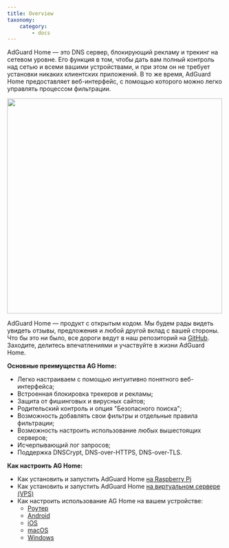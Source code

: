 ```yaml
---
title: Overview
taxonomy:
    category:
        - docs
---
```


AdGuard Home — это DNS сервер, блокирующий рекламу и трекинг на сетевом уровне. Его функция в том, чтобы дать вам полный контроль над сетью и всеми вашими устройствами, и при этом он не требует установки никаких клиентских приложений. В то же время, AdGuard Home предоставляет веб-интерфейс, с помощью которого можно легко управлять процессом фильтрации.

<img src="https://cdn.adguard.com/public/Adguard/Blog/AGHome/dashboard.jpg" width="500">

AdGuard Home — продукт с открытым кодом. Мы будем рады видеть увидеть отзывы, предложения и любой другой вклад с вашей стороны. Что бы это ни было, все дороги ведут в наш репозиторий на [GitHub](https://github.com/AdguardTeam/AdGuardHome/). Заходите, делитесь впечатлениями и участвуйте в жизни AdGuard Home.

**Основные преимущества AG Home:**

* Легко настраиваем с помощью интуитивно понятного веб-интерфейса;
* Встроенная блокировка трекеров и рекламы;
* Защита от фишинговых и вирусных сайтов;
* Родительский контроль и опция "Безопасного поиска";
* Возможность добавлять свои фильтры и отдельные правила фильтрации;
* Возможность настроить использование любых вышестоящих серверов;
* Исчерпывающий лог запросов;
* Поддержка DNSCrypt, DNS-over-HTTPS, DNS-over-TLS.

**Как настроить AG Home:**

* Как установить и запустить AdGuard Home [на Raspberry Pi](https://github.com/AdguardTeam/AdGuardHome/wiki/Raspberry-Pi)
* Как установить и запустить AdGuard Home [на виртуальном сервере (VPS)](https://github.com/AdguardTeam/AdGuardHome/wiki/VPS)
* Как настроить использование AG Home на вашем устройстве:
    * [Роутер](https://github.com/AdguardTeam/AdGuardHome/wiki#router)
    * [Android](https://github.com/AdguardTeam/AdGuardHome/wiki#android)
    * [iOS](https://github.com/AdguardTeam/AdGuardHome/wiki#ios)
    * [macOS](https://github.com/AdguardTeam/AdGuardHome/wiki#macos)
    * [Windows](https://github.com/AdguardTeam/AdGuardHome/wiki#windows)
